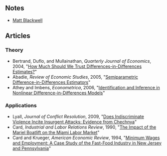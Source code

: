 ## Notes
 - [Matt Blackwell](http://www.mattblackwell.org/files/teaching/s11-diff-in-diff.pdf)

## Articles
### Theory
 - Bertrand, Duflo, and Mullainathan, *Quarterly Journal of Economics*, 2004, "[How Much Should We Trust Differences-in-Differences Estimates?](http://zmjones.com/data/causal-inference/bertrand-qje-2004.pdf)"
 - Abadie, *Review of Economic Studies*, 2005, "[Semiparametric Difference-in-Differences Estimators](http://zmjones.com/data/causal-inference/abadie-res-2005.pdf)"
 - Athey and Imbens, *Econometrica*, 2006, "[Identification and Inference in Nonlinear Difference-in-Differences Models](http://zmjones.com/data/causal-inference/athey-e-2006.pdf)"

### Applications
 - Lyall, *Journal of Conflict Resolution*, 2009, "[Does Indiscriminate Violence Incite Insurgent Attacks: Evidence from Chechnya](http://zmjones.com/data/causal-inference/lyall-jcr-2009.pdf)"
 - Card, *Industrial and Labor Relations Review*, 1990, "[The Impact of the Mariel Boatlift on the Miami Labor Market](http://zmjones.com/data/causal-inference/card-ilrr-1990.pdf)"
 - Card and Krueger, *American Economic Review*, 1994, "[Minimum Wages and Employment: A Case Study of the Fast-Food Industry in New Jersey and Pennsylvania](card-aer-1994.pdf)"
